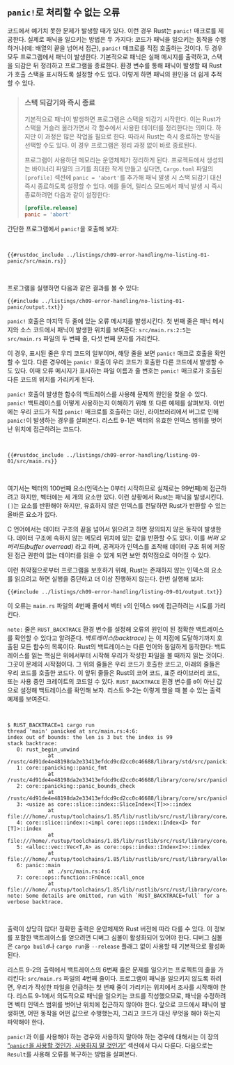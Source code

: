 ## `panic!`로 처리할 수 없는 오류

코드에서 예기치 못한 문제가 발생할 때가 있다. 이런 경우 Rust는 `panic!` 매크로를 제공한다. 실제로 패닉을 일으키는 방법은 두 가지다: 코드가 패닉을 일으키는 동작을 수행하거나(예: 배열의 끝을 넘어서 접근), `panic!` 매크로를 직접 호출하는 것이다. 두 경우 모두 프로그램에서 패닉이 발생한다. 기본적으로 패닉은 실패 메시지를 출력하고, 스택을 되감은 뒤 정리하고 프로그램을 종료한다. 환경 변수를 통해 패닉이 발생할 때 Rust가 호출 스택을 표시하도록 설정할 수도 있다. 이렇게 하면 패닉의 원인을 더 쉽게 추적할 수 있다.

> ### 스택 되감기와 즉시 종료
>
> 기본적으로 패닉이 발생하면 프로그램은 스택을 되감기 시작한다. 이는 Rust가 스택을 거슬러 올라가면서 각 함수에서 사용한 데이터를 정리한다는 의미다. 하지만 이 과정은 많은 작업을 필요로 한다. 따라서 Rust는 즉시 종료하는 방식을 선택할 수도 있다. 이 경우 프로그램은 정리 과정 없이 바로 종료된다.
>
> 프로그램이 사용하던 메모리는 운영체제가 정리하게 된다. 프로젝트에서 생성되는 바이너리 파일의 크기를 최대한 작게 만들고 싶다면, `Cargo.toml` 파일의 `[profile]` 섹션에 `panic = 'abort'`를 추가해 패닉 발생 시 스택 되감기 대신 즉시 종료하도록 설정할 수 있다. 예를 들어, 릴리스 모드에서 패닉 발생 시 즉시 종료하려면 다음과 같이 설정한다:
>
> ```toml
> [profile.release]
> panic = 'abort'
> ```

간단한 프로그램에서 `panic!`을 호출해 보자:

<Listing file-name="src/main.rs">

```rust,should_panic,panics
{{#rustdoc_include ../listings/ch09-error-handling/no-listing-01-panic/src/main.rs}}
```

</Listing>

프로그램을 실행하면 다음과 같은 결과를 볼 수 있다:

```console
{{#include ../listings/ch09-error-handling/no-listing-01-panic/output.txt}}
```

`panic!` 호출은 마지막 두 줄에 있는 오류 메시지를 발생시킨다. 첫 번째 줄은 패닉 메시지와 소스 코드에서 패닉이 발생한 위치를 보여준다: `src/main.rs:2:5`는 `src/main.rs` 파일의 두 번째 줄, 다섯 번째 문자를 가리킨다.

이 경우, 표시된 줄은 우리 코드의 일부이며, 해당 줄을 보면 `panic!` 매크로 호출을 확인할 수 있다. 다른 경우에는 `panic!` 호출이 우리 코드가 호출한 다른 코드에서 발생할 수도 있다. 이때 오류 메시지가 표시하는 파일 이름과 줄 번호는 `panic!` 매크로가 호출된 다른 코드의 위치를 가리키게 된다.

<!-- Old heading. Do not remove or links may break. -->

<a id="using-a-panic-backtrace"></a>

`panic!` 호출이 발생한 함수의 백트레이스를 사용해 문제의 원인을 찾을 수 있다. `panic!` 백트레이스를 어떻게 사용하는지 이해하기 위해 또 다른 예제를 살펴보자. 이번에는 우리 코드가 직접 `panic!` 매크로를 호출하는 대신, 라이브러리에서 버그로 인해 `panic!`이 발생하는 경우를 살펴본다. 리스트 9-1은 벡터의 유효한 인덱스 범위를 벗어난 위치에 접근하려는 코드다.

<Listing number="9-1" file-name="src/main.rs" caption="벡터의 끝을 넘어선 위치에 접근하려는 시도로 인해 `panic!`이 호출되는 예제">

```rust,should_panic,panics
{{#rustdoc_include ../listings/ch09-error-handling/listing-09-01/src/main.rs}}
```

</Listing>

여기서는 벡터의 100번째 요소(인덱스는 0부터 시작하므로 실제로는 99번째)에 접근하려고 하지만, 벡터에는 세 개의 요소만 있다. 이런 상황에서 Rust는 패닉을 발생시킨다. `[]`는 요소를 반환해야 하지만, 유효하지 않은 인덱스를 전달하면 Rust가 반환할 수 있는 올바른 요소가 없다.

C 언어에서는 데이터 구조의 끝을 넘어서 읽으려고 하면 정의되지 않은 동작이 발생한다. 데이터 구조에 속하지 않는 메모리 위치에 있는 값을 반환할 수도 있다. 이를 _버퍼 오버리드(buffer overread)_ 라고 하며, 공격자가 인덱스를 조작해 데이터 구조 뒤에 저장된 접근 권한이 없는 데이터를 읽을 수 있게 되면 보안 취약점으로 이어질 수 있다.

이런 취약점으로부터 프로그램을 보호하기 위해, Rust는 존재하지 않는 인덱스의 요소를 읽으려고 하면 실행을 중단하고 더 이상 진행하지 않는다. 한번 실행해 보자:

```console
{{#include ../listings/ch09-error-handling/listing-09-01/output.txt}}
```

이 오류는 `main.rs` 파일의 4번째 줄에서 벡터 `v`의 인덱스 `99`에 접근하려는 시도를 가리킨다.

`note:` 줄은 `RUST_BACKTRACE` 환경 변수를 설정해 오류의 원인이 된 정확한 백트레이스를 확인할 수 있다고 알려준다. _백트레이스(backtrace)_ 는 이 지점에 도달하기까지 호출된 모든 함수의 목록이다. Rust의 백트레이스는 다른 언어와 동일하게 동작한다: 백트레이스를 읽는 핵심은 위에서부터 시작해 우리가 작성한 파일을 볼 때까지 읽는 것이다. 그곳이 문제의 시작점이다. 그 위의 줄들은 우리 코드가 호출한 코드고, 아래의 줄들은 우리 코드를 호출한 코드다. 이 앞뒤 줄들은 Rust의 코어 코드, 표준 라이브러리 코드, 또는 사용 중인 크레이트의 코드일 수 있다. `RUST_BACKTRACE` 환경 변수를 `0`이 아닌 값으로 설정해 백트레이스를 확인해 보자. 리스트 9-2는 이렇게 했을 때 볼 수 있는 출력 예제를 보여준다.

<!-- manual-regeneration
cd listings/ch09-error-handling/listing-09-01
RUST_BACKTRACE=1 cargo run
copy the backtrace output below
check the backtrace number mentioned in the text below the listing
-->

<Listing number="9-2" caption="`RUST_BACKTRACE` 환경 변수가 설정되었을 때 `panic!` 호출로 생성된 백트레이스">

```console
$ RUST_BACKTRACE=1 cargo run
thread 'main' panicked at src/main.rs:4:6:
index out of bounds: the len is 3 but the index is 99
stack backtrace:
   0: rust_begin_unwind
             at /rustc/4d91de4e48198da2e33413efdcd9cd2cc0c46688/library/std/src/panicking.rs:692:5
   1: core::panicking::panic_fmt
             at /rustc/4d91de4e48198da2e33413efdcd9cd2cc0c46688/library/core/src/panicking.rs:75:14
   2: core::panicking::panic_bounds_check
             at /rustc/4d91de4e48198da2e33413efdcd9cd2cc0c46688/library/core/src/panicking.rs:273:5
   3: <usize as core::slice::index::SliceIndex<[T]>>::index
             at file:///home/.rustup/toolchains/1.85/lib/rustlib/src/rust/library/core/src/slice/index.rs:274:10
   4: core::slice::index::<impl core::ops::index::Index<I> for [T]>::index
             at file:///home/.rustup/toolchains/1.85/lib/rustlib/src/rust/library/core/src/slice/index.rs:16:9
   5: <alloc::vec::Vec<T,A> as core::ops::index::Index<I>>::index
             at file:///home/.rustup/toolchains/1.85/lib/rustlib/src/rust/library/alloc/src/vec/mod.rs:3361:9
   6: panic::main
             at ./src/main.rs:4:6
   7: core::ops::function::FnOnce::call_once
             at file:///home/.rustup/toolchains/1.85/lib/rustlib/src/rust/library/core/src/ops/function.rs:250:5
note: Some details are omitted, run with `RUST_BACKTRACE=full` for a verbose backtrace.
```

</Listing>

출력이 상당히 많다! 정확한 출력은 운영체제와 Rust 버전에 따라 다를 수 있다. 이 정보를 포함한 백트레이스를 얻으려면 디버그 심볼이 활성화되어 있어야 한다. 디버그 심볼은 `cargo build`나 `cargo run`을 `--release` 플래그 없이 사용할 때 기본적으로 활성화된다.

리스트 9-2의 출력에서 백트레이스의 6번째 줄은 문제를 일으키는 프로젝트의 줄을 가리킨다: `src/main.rs` 파일의 4번째 줄이다. 프로그램이 패닉을 일으키지 않도록 하려면, 우리가 작성한 파일을 언급하는 첫 번째 줄이 가리키는 위치에서 조사를 시작해야 한다. 리스트 9-1에서 의도적으로 패닉을 일으키는 코드를 작성했으므로, 패닉을 수정하려면 벡터 인덱스 범위를 벗어난 위치에 접근하지 않아야 한다. 앞으로 코드에서 패닉이 발생하면, 어떤 동작을 어떤 값으로 수행했는지, 그리고 코드가 대신 무엇을 해야 하는지 파악해야 한다.

`panic!`과 이를 사용해야 하는 경우와 사용하지 말아야 하는 경우에 대해서는 이 장의 [“`panic!`을 사용할 것인가, 사용하지 말 것인가”][to-panic-or-not-to-panic]<!-- ignore --> 섹션에서 다시 다룬다. 다음으로는 `Result`를 사용해 오류를 복구하는 방법을 살펴본다.

[to-panic-or-not-to-panic]: ch09-03-to-panic-or-not-to-panic.html#to-panic-or-not-to-panic


